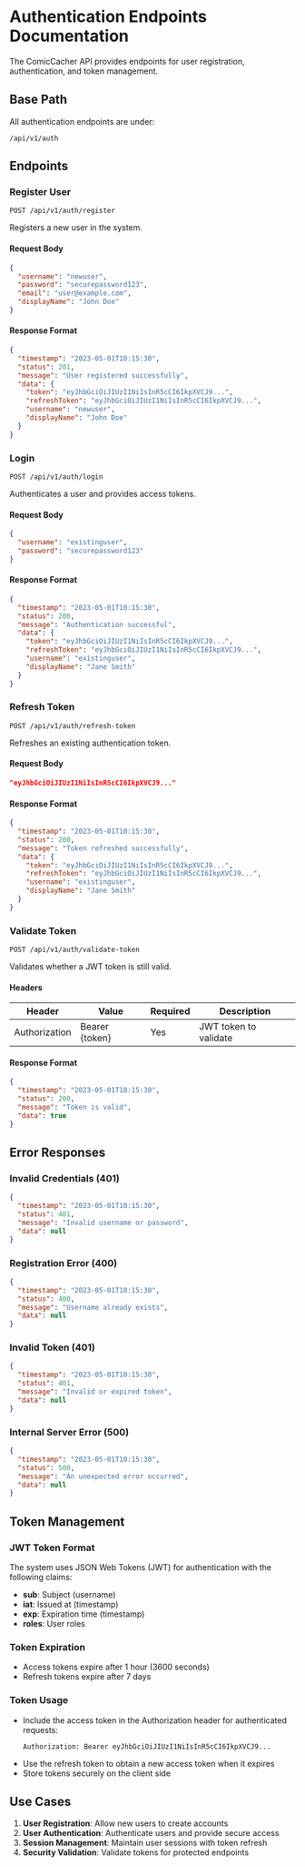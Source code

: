 # Authentication Endpoints Documentation

The ComicCacher API provides endpoints for user registration, authentication, and token management.

## Base Path

All authentication endpoints are under:

```
/api/v1/auth
```

## Endpoints

### Register User

```
POST /api/v1/auth/register
```

Registers a new user in the system.

#### Request Body

```json
{
  "username": "newuser",
  "password": "securepassword123",
  "email": "user@example.com",
  "displayName": "John Doe"
}
```

#### Response Format

```json
{
  "timestamp": "2023-05-01T10:15:30",
  "status": 201,
  "message": "User registered successfully",
  "data": {
    "token": "eyJhbGciOiJIUzI1NiIsInR5cCI6IkpXVCJ9...",
    "refreshToken": "eyJhbGciOiJIUzI1NiIsInR5cCI6IkpXVCJ9...",
    "username": "newuser",
    "displayName": "John Doe"
  }
}
```

### Login

```
POST /api/v1/auth/login
```

Authenticates a user and provides access tokens.

#### Request Body

```json
{
  "username": "existinguser",
  "password": "securepassword123"
}
```

#### Response Format

```json
{
  "timestamp": "2023-05-01T10:15:30",
  "status": 200,
  "message": "Authentication successful",
  "data": {
    "token": "eyJhbGciOiJIUzI1NiIsInR5cCI6IkpXVCJ9...",
    "refreshToken": "eyJhbGciOiJIUzI1NiIsInR5cCI6IkpXVCJ9...",
    "username": "existinguser",
    "displayName": "Jane Smith"
  }
}
```

### Refresh Token

```
POST /api/v1/auth/refresh-token
```

Refreshes an existing authentication token.

#### Request Body

```json
"eyJhbGciOiJIUzI1NiIsInR5cCI6IkpXVCJ9..."
```

#### Response Format

```json
{
  "timestamp": "2023-05-01T10:15:30",
  "status": 200,
  "message": "Token refreshed successfully",
  "data": {
    "token": "eyJhbGciOiJIUzI1NiIsInR5cCI6IkpXVCJ9...",
    "refreshToken": "eyJhbGciOiJIUzI1NiIsInR5cCI6IkpXVCJ9...",
    "username": "existinguser",
    "displayName": "Jane Smith"
  }
}
```

### Validate Token

```
POST /api/v1/auth/validate-token
```

Validates whether a JWT token is still valid.

#### Headers

| Header        | Value            | Required | Description                 |
|---------------|-----------------|-----------|-----------------------------|
| Authorization | Bearer {token}  | Yes       | JWT token to validate       |

#### Response Format

```json
{
  "timestamp": "2023-05-01T10:15:30",
  "status": 200,
  "message": "Token is valid",
  "data": true
}
```

## Error Responses

### Invalid Credentials (401)

```json
{
  "timestamp": "2023-05-01T10:15:30",
  "status": 401,
  "message": "Invalid username or password",
  "data": null
}
```

### Registration Error (400)

```json
{
  "timestamp": "2023-05-01T10:15:30",
  "status": 400,
  "message": "Username already exists",
  "data": null
}
```

### Invalid Token (401)

```json
{
  "timestamp": "2023-05-01T10:15:30",
  "status": 401,
  "message": "Invalid or expired token",
  "data": null
}
```

### Internal Server Error (500)

```json
{
  "timestamp": "2023-05-01T10:15:30",
  "status": 500,
  "message": "An unexpected error occurred",
  "data": null
}
```

## Token Management

### JWT Token Format

The system uses JSON Web Tokens (JWT) for authentication with the following claims:

- **sub**: Subject (username)
- **iat**: Issued at (timestamp)
- **exp**: Expiration time (timestamp)
- **roles**: User roles

### Token Expiration

- Access tokens expire after 1 hour (3600 seconds)
- Refresh tokens expire after 7 days

### Token Usage

- Include the access token in the Authorization header for authenticated requests:
  ```
  Authorization: Bearer eyJhbGciOiJIUzI1NiIsInR5cCI6IkpXVCJ9...
  ```
- Use the refresh token to obtain a new access token when it expires
- Store tokens securely on the client side

## Use Cases

1. **User Registration**: Allow new users to create accounts
2. **User Authentication**: Authenticate users and provide secure access
3. **Session Management**: Maintain user sessions with token refresh
4. **Security Validation**: Validate tokens for protected endpoints